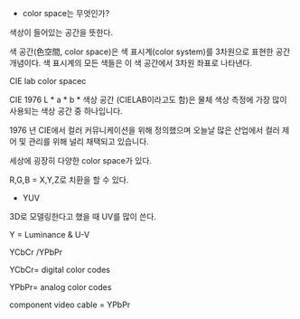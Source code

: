 * color space는 무엇인가?

색상이 들어있는 공간을 뜻한다.

색 공간(色空間, color space)은 색 표시계(color system)를 3차원으로 표현한 공간 개념이다. 색 표시계의 모든 색들은 이 색 공간에서 3차원 좌표로 나타낸다.

CIE lab color spacec

CIE 1976 L * a * b * 색상 공간 (CIELAB이라고도 함)은 물체 색상 측정에 가장 많이 사용되는 색상 공간 중 하나입니다.

1976 년 CIE에서 컬러 커뮤니케이션을 위해 정의했으며 오늘날 많은 산업에서 컬러 제어 및 관리를 위해 널리 채택되고 있습니다.

세상에 굉장히 다양한 color space가 있다.

R,G,B = X,Y,Z로 치환을 할 수 있다.

* YUV 

3D로 모델링한다고 했을 때 UV를 많이 쓴다. 

Y = Luminance & U-V

YCbCr /YPbPr

YCbCr= digital color codes

YPbPr= analog color codes

component video cable = YPbPr

